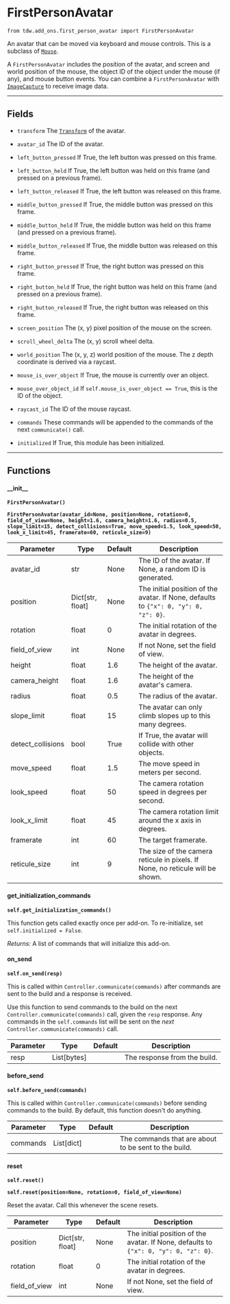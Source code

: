 # FirstPersonAvatar

`from tdw.add_ons.first_person_avatar import FirstPersonAvatar`

An avatar that can be moved via keyboard and mouse controls. This is a subclass of [`Mouse`](mouse.md).

A `FirstPersonAvatar` includes the position of the avatar, and screen and world position of the mouse, the object ID of the object under the mouse (if any), and mouse button events.
You can combine a `FirstPersonAvatar` with [`ImageCapture`](image_capture.md) to receive image data.

***

## Fields

- `transform` The [`Transform`](../object_data/transform.md) of the avatar.

- `avatar_id` The ID of the avatar.

- `left_button_pressed` If True, the left button was pressed on this frame.

- `left_button_held` If True, the left button was held on this frame (and pressed on a previous frame).

- `left_button_released` If True, the left button was released on this frame.

- `middle_button_pressed` If True, the middle button was pressed on this frame.

- `middle_button_held` If True, the middle button was held on this frame (and pressed on a previous frame).

- `middle_button_released` If True, the middle button was released on this frame.

- `right_button_pressed` If True, the right button was pressed on this frame.

- `right_button_held` If True, the right button was held on this frame (and pressed on a previous frame).

- `right_button_released` If True, the right button was released on this frame.

- `screen_position` The (x, y) pixel position of the mouse on the screen.

- `scroll_wheel_delta` The (x, y) scroll wheel delta.

- `world_position` The (x, y, z) world position of the mouse. The z depth coordinate is derived via a raycast.

- `mouse_is_over_object` If True, the mouse is currently over an object.

- `mouse_over_object_id` If `self.mouse_is_over_object == True`, this is the ID of the object.

- `raycast_id` The ID of the mouse raycast.

- `commands` These commands will be appended to the commands of the next `communicate()` call.

- `initialized` If True, this module has been initialized.

***

## Functions

#### \_\_init\_\_

**`FirstPersonAvatar()`**

**`FirstPersonAvatar(avatar_id=None, position=None, rotation=0, field_of_view=None, height=1.6, camera_height=1.6, radius=0.5, slope_limit=15, detect_collisions=True, move_speed=1.5, look_speed=50, look_x_limit=45, framerate=60, reticule_size=9)`**

| Parameter | Type | Default | Description |
| --- | --- | --- | --- |
| avatar_id |  str  | None | The ID of the avatar. If None, a random ID is generated. |
| position |  Dict[str, float] | None | The initial position of the avatar. If None, defaults to `{"x": 0, "y": 0, "z": 0}`. |
| rotation |  float  | 0 | The initial rotation of the avatar in degrees. |
| field_of_view |  int  | None | If not None, set the field of view. |
| height |  float  | 1.6 | The height of the avatar. |
| camera_height |  float  | 1.6 | The height of the avatar's camera. |
| radius |  float  | 0.5 | The radius of the avatar. |
| slope_limit |  float  | 15 | The avatar can only climb slopes up to this many degrees. |
| detect_collisions |  bool  | True | If True, the avatar will collide with other objects. |
| move_speed |  float  | 1.5 | The move speed in meters per second. |
| look_speed |  float  | 50 | The camera rotation speed in degrees per second. |
| look_x_limit |  float  | 45 | The camera rotation limit around the x axis in degrees. |
| framerate |  int  | 60 | The target framerate. |
| reticule_size |  int  | 9 | The size of the camera reticule in pixels. If None, no reticule will be shown. |

#### get_initialization_commands

**`self.get_initialization_commands()`**

This function gets called exactly once per add-on. To re-initialize, set `self.initialized = False`.

_Returns:_  A list of commands that will initialize this add-on.

#### on_send

**`self.on_send(resp)`**

This is called within `Controller.communicate(commands)` after commands are sent to the build and a response is received.

Use this function to send commands to the build on the next `Controller.communicate(commands)` call, given the `resp` response.
Any commands in the `self.commands` list will be sent on the *next* `Controller.communicate(commands)` call.

| Parameter | Type | Default | Description |
| --- | --- | --- | --- |
| resp |  List[bytes] |  | The response from the build. |

#### before_send

**`self.before_send(commands)`**

This is called within `Controller.communicate(commands)` before sending commands to the build. By default, this function doesn't do anything.

| Parameter | Type | Default | Description |
| --- | --- | --- | --- |
| commands |  List[dict] |  | The commands that are about to be sent to the build. |

#### reset

**`self.reset()`**

**`self.reset(position=None, rotation=0, field_of_view=None)`**

Reset the avatar. Call this whenever the scene resets.

| Parameter | Type | Default | Description |
| --- | --- | --- | --- |
| position |  Dict[str, float] | None | The initial position of the avatar. If None, defaults to `{"x": 0, "y": 0, "z": 0}`. |
| rotation |  float  | 0 | The initial rotation of the avatar in degrees. |
| field_of_view |  int  | None | If not None, set the field of view. |